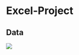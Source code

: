 # Excel-Project
## Data 
<img src =
https://images.datacamp.com/image/upload/v1652357545/shutterstock_1770654182_d43667c1bc.jpg />
